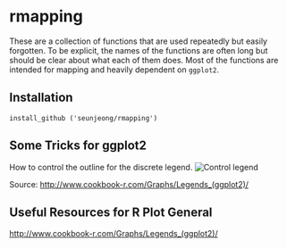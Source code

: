 <!-- README.md is generated from README.Rmd. Please edit that file -->
rmapping
========

<!-- badges: start -->
<!-- badges: end -->
These are a collection of functions that are used repeatedly but easily
forgotten. To be explicit, the names of the functions are often long but
should be clear about what each of them does. Most of the functions are
intended for mapping and heavily dependent on `ggplot2`.

Installation
------------

    install_github ('seunjeong/rmapping')

Some Tricks for ggplot2
-----------------------

How to control the outline for the discrete legend. ![Control
legend](./figures/legend_box_outline_control.png)

Source:
<a href="http://www.cookbook-r.com/Graphs/Legends_(ggplot2)/" class="uri">http://www.cookbook-r.com/Graphs/Legends_(ggplot2)/</a>

Useful Resources for R Plot General
-----------------------------------

<a href="http://www.cookbook-r.com/Graphs/Legends_(ggplot2)/" class="uri">http://www.cookbook-r.com/Graphs/Legends_(ggplot2)/</a>
